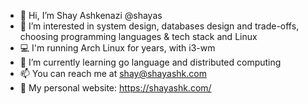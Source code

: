 - 👋 Hi, I’m Shay Ashkenazi @shayas
- 👀 I’m interested in system design, databases design and trade-offs, choosing programming languages & tech stack and Linux
- 💻 I'm running Arch Linux for years, with i3-wm
- 🌱 I’m currently learning go language and distributed computing
- 📫 You can reach me at shay@shayashk.com
- 🌳 My personal website: https://shayashk.com/

<!---
shayas/shayas is a ✨ special ✨ repository because its `README.md` (this file) appears on your GitHub profile.
You can click the Preview link to take a look at your changes.
--->

